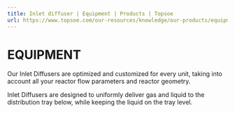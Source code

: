 ```yaml
---
title: Inlet diffuser | Equipment | Products | Topsoe
url: https://www.topsoe.com/our-resources/knowledge/our-products/equipment/inlet-diffuser#main-content
---
```


# EQUIPMENT

Our Inlet Diffusers are optimized and customized for every unit, taking into account all your reactor flow parameters and reactor geometry.

Inlet Diffusers are designed to uniformly deliver gas and liquid to the distribution tray below, while keeping the liquid on the tray level.
